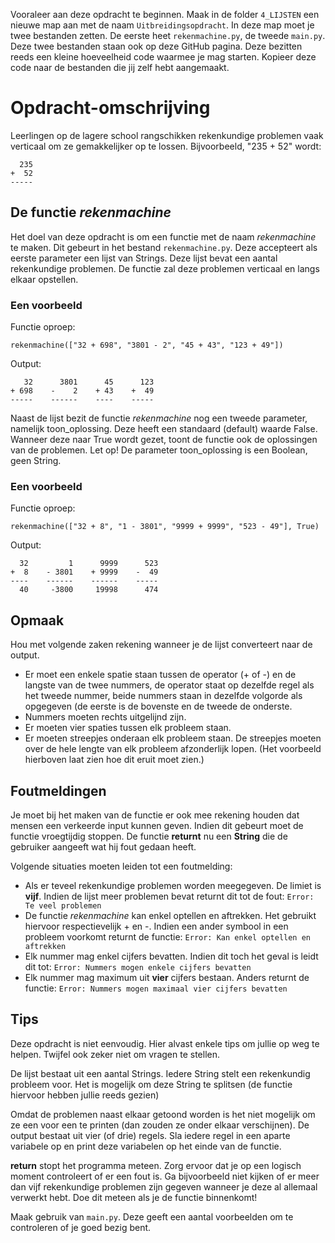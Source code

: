 Vooraleer aan deze opdracht te beginnen. Maak in de folder `4_LIJSTEN` een nieuwe map aan met de naam `Uitbreidingsopdracht`. In deze map moet je twee bestanden zetten. De eerste heet `rekenmachine.py`, de tweede `main.py`. Deze twee bestanden staan ook op deze GitHub pagina. Deze bezitten reeds een kleine hoeveelheid code waarmee je mag starten. Kopieer deze code naar de bestanden die jij zelf hebt aangemaakt.

# Opdracht-omschrijving
Leerlingen op de lagere school rangschikken rekenkundige problemen vaak verticaal om ze gemakkelijker op te lossen. Bijvoorbeeld, "235 + 52" wordt:

```
  235
+  52
-----

```

## De functie *rekenmachine*
Het doel van deze opdracht is om een functie met de naam *rekenmachine* te maken. Dit gebeurt in het bestand `rekenmachine.py`. Deze accepteert als eerste parameter een lijst van Strings. Deze lijst bevat een aantal rekenkundige problemen. De functie zal deze problemen verticaal en langs elkaar opstellen. 

### Een voorbeeld
Functie oproep:

```
rekenmachine(["32 + 698", "3801 - 2", "45 + 43", "123 + 49"])
```

Output:

```
   32      3801      45      123
+ 698    -    2    + 43    +  49
-----    ------    ----    -----
```

Naast de lijst bezit de functie *rekenmachine* nog een tweede parameter, namelijk toon_oplossing. Deze heeft een standaard (default) waarde False. Wanneer deze naar True wordt gezet, toont de functie ook de oplossingen van de problemen. Let op! De parameter toon_oplossing is een Boolean, geen String.

### Een voorbeeld
Functie oproep:

```
rekenmachine(["32 + 8", "1 - 3801", "9999 + 9999", "523 - 49"], True)
```

Output:

```
  32         1      9999      523
+  8    - 3801    + 9999    -  49
----    ------    ------    -----
  40     -3800     19998      474
```

## Opmaak
Hou met volgende zaken rekening wanneer je de lijst converteert naar de output.
* Er moet een enkele spatie staan tussen de operator (+ of -) en de langste van de twee nummers, de operator staat op dezelfde regel als het tweede nummer, beide nummers staan in dezelfde volgorde als opgegeven (de eerste is de bovenste en de tweede de onderste.
* Nummers moeten rechts uitgelijnd zijn.
* Er moeten vier spaties tussen elk probleem staan.
* Er moeten streepjes onderaan elk probleem staan. De streepjes moeten over de hele lengte van elk probleem afzonderlijk lopen. (Het voorbeeld hierboven laat zien hoe dit eruit moet zien.)

## Foutmeldingen
Je moet bij het maken van de functie er ook mee rekening houden dat mensen een verkeerde input kunnen geven. Indien dit gebeurt moet de functie vroegtijdig stoppen. De functie **returnt** nu een **String** die de gebruiker aangeeft wat hij fout gedaan heeft.

Volgende situaties moeten leiden tot een foutmelding:
* Als er teveel rekenkundige problemen worden meegegeven. De limiet is **vijf**. Indien de lijst meer problemen bevat returnt dit tot de fout: ```Error: Te veel problemen```
* De functie *rekenmachine* kan enkel optellen en aftrekken. Het gebruikt hiervoor respectievelijk + en -. Indien een ander symbool in een probleem voorkomt returnt de functie: ```Error: Kan enkel optellen en aftrekken```
* Elk nummer mag enkel cijfers bevatten. Indien dit toch het geval is leidt dit tot: ```Error: Nummers mogen enkele cijfers bevatten```
* Elk nummer mag maximum uit **vier** cijfers bestaan. Anders returnt de functie: ```Error: Nummers mogen maximaal vier cijfers bevatten```

## Tips
Deze opdracht is niet eenvoudig. Hier alvast enkele tips om jullie op weg te helpen. Twijfel ook zeker niet om vragen te stellen.

De lijst bestaat uit een aantal Strings. Iedere String stelt een rekenkundig probleem voor. Het is mogelijk om deze String te splitsen (de functie hiervoor hebben jullie reeds gezien)

Omdat de problemen naast elkaar getoond worden is het niet mogelijk om ze een voor een te printen (dan zouden ze onder elkaar verschijnen). De output bestaat uit vier (of drie) regels. Sla iedere regel in een aparte variabele op en print deze variabelen op het einde van de functie.

**return** stopt het programma meteen. Zorg ervoor dat je op een logisch moment controleert of er een fout is. Ga bijvoorbeeld niet kijken of er meer dan vijf rekenkundige problemen zijn gegeven wanneer je deze al allemaal verwerkt hebt. Doe dit meteen als je de functie binnenkomt!

Maak gebruik van `main.py`. Deze geeft een aantal voorbeelden om te controleren of je goed bezig bent.